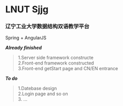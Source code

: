 # LNUT Sjjg
### 辽宁工业大学数据结构双语教学平台

Spring + AngularJS

***Already finished***
>1.Server side framework constructe <br>
>2.Front-end framework constructed <br>
>3.Front-end getStart page and  CN/EN entrance

***To do***
>1.Datebase design<br>
>2.Login page and so on  <br>
>3.   ...
